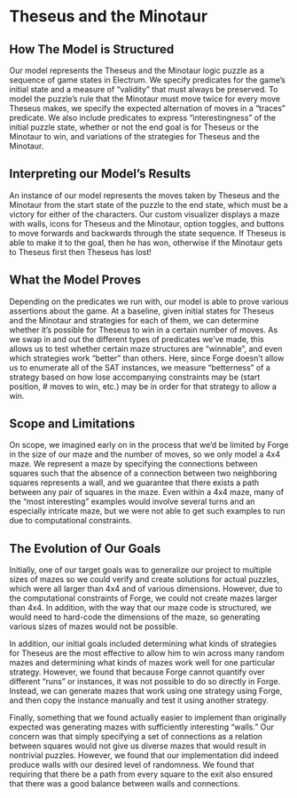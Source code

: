 # Theseus and the Minotaur

## How The Model is Structured
Our model represents the Theseus and the Minotaur logic puzzle as a sequence of game states in Electrum. We specify predicates for the game’s initial state and a measure of “validity” that must always be preserved. To model the puzzle’s rule that the Minotaur must move twice for every move Theseus makes, we specify the expected alternation of moves in a “traces” predicate. We also include predicates to express “interestingness” of the initial puzzle state, whether or not the end goal is for Theseus or the Minotaur to win, and variations of the strategies for Theseus and the Minotaur.

## Interpreting our Model’s Results
An instance of our model represents the moves taken by Theseus and the Minotaur from the start state of the puzzle to the end state, which must be a victory for either of the characters. Our custom visualizer displays a maze with walls, icons for Theseus and the Minotaur, option toggles, and buttons to move forwards and backwards through the state sequence. If Theseus is able to make it to the goal, then he has won, otherwise if the Minotaur gets to Theseus first then Theseus has lost!

## What the Model Proves
Depending on the predicates we run with, our model is able to prove various assertions about the game. At a baseline, given initial states for Theseus and the Minotaur and strategies for each of them, we can determine whether it’s possible for Theseus to win in a certain number of moves. As we swap in and out the different types of predicates we’ve made, this allows us to test whether certain maze structures are “winnable”, and even which strategies work “better” than others. Here, since Forge doesn’t allow us to enumerate all of the SAT instances, we measure “betterness” of a strategy based on how lose accompanying constraints may be (start position, # moves to win, etc.) may be in order for that strategy to allow a win.

## Scope and Limitations
On scope, we imagined early on in the process that we’d be limited by Forge in the size of our maze and the number of moves, so we only model a 4x4 maze. We represent a maze by specifying the connections between squares such that the absence of a connection between two neighboring squares represents a wall, and we guarantee that there exists a path between any pair of squares in the maze. Even within a 4x4 maze, many of the “most interesting” examples would involve several turns and an especially intricate maze, but we were not able to get such examples to run due to computational constraints.

## The Evolution of Our Goals
Initially, one of our target goals was to generalize our project to multiple sizes of mazes so we could verify and create solutions for actual puzzles, which were all larger than 4x4 and of various dimensions. However, due to the computational constraints of Forge, we could not create mazes larger than 4x4. In addition, with the way that our maze code is structured, we would need to hard-code the dimensions of the maze, so generating various sizes of mazes would not be possible. 

In addition, our initial goals included determining what kinds of strategies for Theseus are the most effective to allow him to win across many random mazes  and determining what kinds of mazes work well for one particular strategy. However, we found that because Forge cannot quantify over different “runs” or instances, it was not possible to do so directly in Forge. Instead, we can generate mazes that work using one strategy using Forge, and then copy the instance manually and test it using another strategy.

Finally, something that we found actually easier to implement than originally expected was generating mazes with sufficiently interesting “walls.” Our concern was that simply specifying a set of connections as a relation between squares would not give us diverse mazes that would result in nontrivial puzzles. However, we found that our implementation did indeed produce walls with our desired level of randomness. We found that requiring that there be a path from every square to the exit also ensured that there was a good balance between walls and connections. 